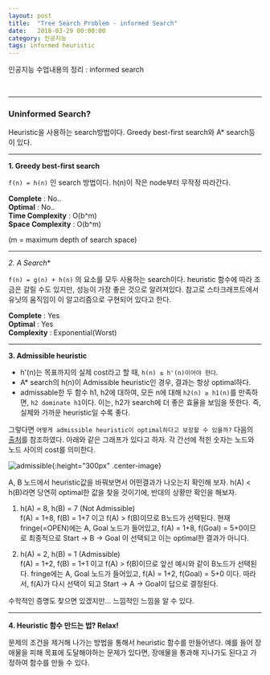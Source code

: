 ```yaml
---
layout: post
title:  "Tree Search Problem - informed Search"
date:   2018-03-29 00:00:00
category: 인공지능
tags: informed heuristic
---
```


인공지능 수업내용의 정리 : informed search

<!-- more -->

<br>

---

### Uninformed Search?

Heuristic을 사용하는 search방법이다. Greedy best-first search와 A* search등이 있다.

---

**1. Greedy best-first search**  

`f(n) = h(n)` 인 search 방법이다. h(n)이 작은 node부터 무작정 따라간다. 

>
**Complete** : No..  
**Optimal** : No..  
**Time Complexity** : O(b^m)  
**Space Complexity** : O(b^m)  
>

(m = maximum depth of search space)

---

**2. A* Search**  

`f(n) = g(n) + h(n)` 의 요소를 모두 사용하는 search이다. heuristic 함수에 따라 조금은 갈릴 수도 있지만, 성능이 가장 좋은 것으로 알려져있다. 참고로 스타크래프트에서 유닛의 움직임이 이 알고리즘으로 구현되어 있다고 한다.

>
**Complete** : Yes  
**Optimal** : Yes  
**Complexity** : Exponential(Worst)  
>

---

**3. Admissible heuristic**  

* h'(n)는 목표까지의 실제 cost라고 할 때, `h(n) ≤ h'(n)이어야 한다`.
* A* search의 h(n)이 Admissible heuristic인 경우, 결과는 항상 optimal하다.
* admissable한 두 함수 h1, h2에 대하여, 모든 n에 대해 `h2(n) ≥ h1(n)`를 만족하면, `h2 dominate h1`이다. 이는, h2가 search에 더 좋은 효율을 보임을 뜻한다. 즉, 실제와 가까운 heuristic일 수록 좋다.

그렇다면 `어떻게 admissible heuristic이 optimal하다고 보장할 수 있을까?` 다음의 [출처](https://cs.stackexchange.com/questions/16065/how-does-an-admissible-heuristic-ensure-an-optimal-solution?utm_medium=organic&utm_source=google_rich_qa&utm_campaign=google_rich_qa)를 참조하였다. 아래와 같은 그래프가 있다고 하자. 각 간선에 적힌 숫자는 노드와 노드 사이의 cost를 의미한다.

![admissible]({{site.url}}/asset/180329/admissible.png){:height="300px" .center-image}  

A, B 노드에서 heuristic값을 바꿔보면서 어떤결과가 나오는지 확인해 보자. h(A) < h(B)라면 당연히 optimal한 값을 찾을 것이기에, 반대의 상황만 확인을 해보자.  
1. h(A) = 8, h(B) = 7 (Not Admissible)  
 f(A) = 1+8, f(B) = 1+7 이고 f(A) > f(B)이므로 B노드가 선택된다. 현재 fringe(=OPEN)에는 A, Goal 노드가 들어있고, f(A) = 1+8, f(Goal) = 5+0이므로 최종적으로 Start → B → Goal 이 선택되고 이는 optimal한 결과가 아니다.

2. h(A) = 2, h(B) = 1 (Admissible)  
 f(A) = 1+2, f(B) = 1+1 이고 f(A) > f(B)이므로 앞선 예시와 같이 B노드가 선택된다. fringe에는 A, Goal 노드가 들어있고, f(A) = 1+2, f(Goal) = 5+0 이다. 따라서, f(A)가 다시 선택이 되고 Start → A → Goal이 답으로 결정된다.

수학적인 증명도 찾으면 있겠지만... 느낌적인 느낌을 알 수 있다.

---

**4. Heuristic 함수 만드는 법? Relax!**

문제의 조건을 제거해 나가는 방법을 통해서 heuristic 함수를 만들어낸다. 예를 들어 장애물을 피해 목표에 도달해야하는 문제가 있다면, 장애물을 통과해 지나가도 된다고 가정하여 함수를 만들 수 있다.